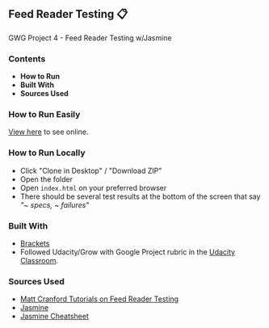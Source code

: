 ## Feed Reader Testing :clipboard:
GWG Project 4 - Feed Reader Testing w/Jasmine

### Contents

* **How to Run**
* **Built With**
* **Sources Used**

### How to Run Easily
[View here](#) to see online.

### How to Run Locally
* Click "Clone in Desktop" / "Download ZIP"
* Open the folder
* Open `index.html` on your preferred browser
* There should be several test results at the bottom of the screen that say *"~ specs, ~ failures"*

### Built With
* [Brackets](http://brackets.io/)
* Followed Udacity/Grow with Google Project rubric in the [Udacity Classroom](https://review.udacity.com/#!/rubrics/18/view).
  

### Sources Used

- [Matt Cranford Tutorials on Feed Reader Testing](https://matthewcranford.com/feed-reader-walkthrough-part-1-starter-code/)
- [Jasmine](https://jasmine.github.io/2.0/introduction.html)
- [Jasmine Cheatsheet](https://devhints.io/jasmine)
